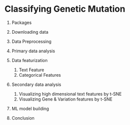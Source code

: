 # Classifying Genetic Mutation 

1. Packages

2. Downloading data

3. Data Preprocessing

4. Primary data analysis

5. Data featurization

   1. Text Feature
   2. Categorical Features

6. Secondary data analysis

   1. Visualizing high dimensional text features by t-SNE
   2. Visualizing Gene & Variation features by t-SNE

7. ML model building

8. Conclusion
